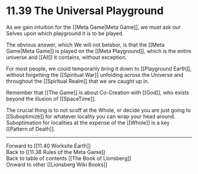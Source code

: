 # 11.39 The Universal Playground

As we gain intuition for the [[Meta Game|Meta Game]], we must ask our Selves upon which playground it is to be played. 

The obvious answer, which We will not belabor, is that the [[Meta Game|Meta Game]] is played on the [[Meta Playground]], which is the entire universe and [[All]] it contains, without exception. 

For most people, we could temporarily bring it down to [[Playground Earth]], without forgetting the [[Spiritual War]] unfolding across the Universe and throughout the [[Spiritual Realm]] that we are caught up in. 

Remember that [[The Game]] is about Co-Creation with [[God]], who exists beyond the illusion of [[SpaceTime]]. 

The crucial thing is to not scoff at the Whole, or decide you are just going to [[Suboptimize]] for whatever locality you can wrap your head around. Suboptimation for localities at the expense of the [[Whole]] is a key [[Pattern of Death]]. 

___

Forward to [[11.40 Worksite Earth]]  
Back to [[11.38 Rules of the Meta Game]]  
Back to table of contents [[The Book of Lionsberg]]  
Onward to other [[Lionsberg Wiki Books]]  
